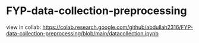 # FYP-data-collection-preprocessing
view in collab: https://colab.research.google.com/github/abdullah2316/FYP-data-collection-preprocessing/blob/main/datacollection.ipynb
